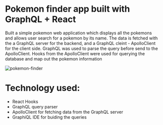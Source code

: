 #  Pokemon finder app built with GraphQL + React

Built a simple pokemon web application which displays all the pokemons and allows user search for a pokemon by its name. The data is fetched with the a GraphQL server for the backend, and a GraphQL cleint - ApolloClient for the client side. GraphQL was used to parse the query before send to the ApolloClient. Hooks from the ApolloClient were used for querying the database and map out the pokemon information

![pokemon-finder]()

 

# Technology  used:
- React Hooks
- GraphQL query parser
- ApolloClient for fetching data from the GraphQL server
- GraphiQL IDE for buiding the queries

